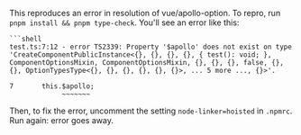 This reproduces an error in resolution of vue/apollo-option. To repro, run `pnpm install && pnpm type-check`. You'll see an error like this:

````
```shell
test.ts:7:12 - error TS2339: Property '$apollo' does not exist on type 'CreateComponentPublicInstance<{}, {}, {}, {}, { test(): void; }, ComponentOptionsMixin, ComponentOptionsMixin, {}, {}, {}, false, {}, {}, OptionTypesType<{}, {}, {}, {}, {}, {}>, ... 5 more ..., {}>'.

7       this.$apollo;
             ~~~~~~~
````

Then, to fix the error, uncomment the setting `node-linker=hoisted` in `.npmrc`. Run again: error goes away.

```

```
